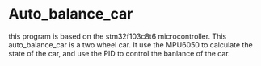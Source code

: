 # Auto_balance_car

this program is based on the stm32f103c8t6 microcontroller.
This auto_balance_car is a two wheel car.
It use the MPU6050 to calculate the state of the car, and use the PID to control the banlance of the car.
